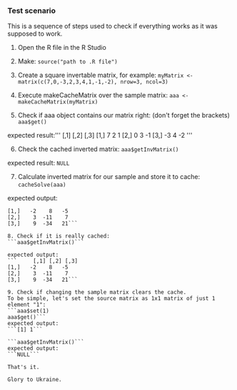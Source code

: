 ### Test scenario

This is a sequence of steps used to check if everything works as it was supposed to work.

1. Open the R file in the R Studio
2. Make:
```source("path to .R file")```

3. Create a square invertable matrix, for example:
```myMatrix <- matrix(c(7,0,-3,2,3,4,1,-1,-2), nrow=3, ncol=3)```

4. Execute makeCacheMatrix over the sample matrix:
```aaa <- makeCacheMatrix(myMatrix)```

5. Check if aaa object contains our matrix right:
(don't forget the brackets)
```aaa$get()```

expected result:'''
     [,1] [,2] [,3]
[1,]    7    2    1
[2,]    0    3   -1
[3,]   -3    4   -2
'''

6. Check the cached inverted matrix:
```aaa$getInvMatrix()```

expected result:
```NULL```

7. Calculate inverted matrix for our sample and store it to cache:
```cacheSolve(aaa)```

expected output:
```     [,1] [,2] [,3]
[1,]   -2    8   -5
[2,]    3  -11    7
[3,]    9  -34   21```

8. Check if it is really cached:
```aaa$getInvMatrix()```

expected output:
```     [,1] [,2] [,3]
[1,]   -2    8   -5
[2,]    3  -11    7
[3,]    9  -34   21```

9. Check if changing the sample matrix clears the cache.
To be simple, let's set the source matrix as 1x1 matrix of just 1 element "1":
```aaa$set(1)
aaa$get()```
expected output:
```[1] 1```

```aaa$getInvMatrix()```
expected output:
```NULL```

That's it.

Glory to Ukraine.
